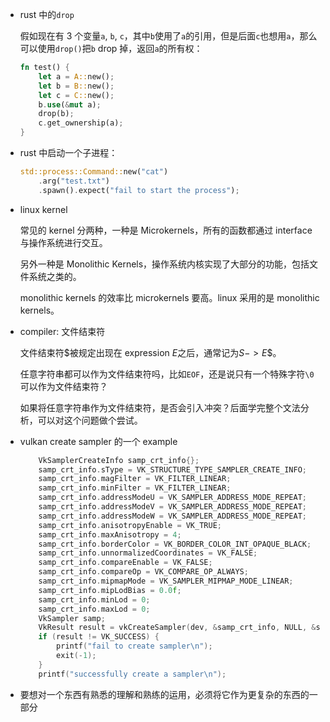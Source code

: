 * rust 中的`drop`

    假如现在有 3 个变量`a`, `b`, `c`，其中`b`使用了`a`的引用，但是后面`c`也想用`a`，那么可以使用`drop()`把`b` drop 掉，返回`a`的所有权：

    ```rs
    fn test() {
        let a = A::new();
        let b = B::new();
        let c = C::new();
        b.use(&mut a);
        drop(b);
        c.get_ownership(a);
    }
    ```

* rust 中启动一个子进程：

    ```rust
    std::process::Command::new("cat")
        .arg("test.txt")
        .spawn().expect("fail to start the process");
    ```

* linux kernel

    常见的 kernel 分两种，一种是 Microkernels，所有的函数都通过 interface 与操作系统进行交互。

    另外一种是 Monolithic Kernels，操作系统内核实现了大部分的功能，包括文件系统之类的。

    monolithic kernels 的效率比 microkernels 要高。linux 采用的是 monolithic kernels。

* compiler: 文件结束符

    文件结束符$\$$被规定出现在 expression $E$之后，通常记为$S -> E\$$。

    任意字符串都可以作为文件结束符吗，比如`EOF`，还是说只有一个特殊字符`\0`可以作为文件结束符？

    如果将任意字符串作为文件结束符，是否会引入冲突？后面学完整个文法分析，可以对这个问题做个尝试。

* vulkan create sampler 的一个 example

    ```cpp
        VkSamplerCreateInfo samp_crt_info{};
        samp_crt_info.sType = VK_STRUCTURE_TYPE_SAMPLER_CREATE_INFO;
        samp_crt_info.magFilter = VK_FILTER_LINEAR;
        samp_crt_info.minFilter = VK_FILTER_LINEAR;
        samp_crt_info.addressModeU = VK_SAMPLER_ADDRESS_MODE_REPEAT;
        samp_crt_info.addressModeV = VK_SAMPLER_ADDRESS_MODE_REPEAT;
        samp_crt_info.addressModeW = VK_SAMPLER_ADDRESS_MODE_REPEAT;
        samp_crt_info.anisotropyEnable = VK_TRUE;
        samp_crt_info.maxAnisotropy = 4;
        samp_crt_info.borderColor = VK_BORDER_COLOR_INT_OPAQUE_BLACK;
        samp_crt_info.unnormalizedCoordinates = VK_FALSE;
        samp_crt_info.compareEnable = VK_FALSE;
        samp_crt_info.compareOp = VK_COMPARE_OP_ALWAYS;
        samp_crt_info.mipmapMode = VK_SAMPLER_MIPMAP_MODE_LINEAR;
        samp_crt_info.mipLodBias = 0.0f;
        samp_crt_info.minLod = 0;
        samp_crt_info.maxLod = 0;
        VkSampler samp;
        VkResult result = vkCreateSampler(dev, &samp_crt_info, NULL, &samp);
        if (result != VK_SUCCESS) {
            printf("fail to create sampler\n");
            exit(-1);
        }
        printf("successfully create a sampler\n");
    ```

* 要想对一个东西有熟悉的理解和熟练的运用，必须将它作为更复杂的东西的一部分